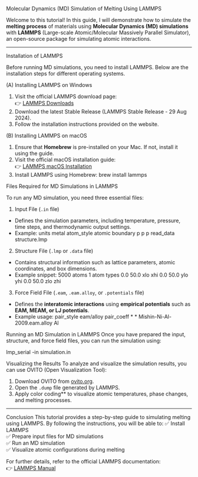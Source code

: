 Molecular Dynamics (MD) Simulation of Melting Using LAMMPS

Welcome to this tutorial! In this guide, I will demonstrate how to simulate the **melting process** of materials using **Molecular Dynamics (MD) simulations** with **LAMMPS** (Large-scale Atomic/Molecular Massively Parallel Simulator), an open-source package for simulating atomic interactions.

---

Installation of LAMMPS

Before running MD simulations, you need to install LAMMPS. Below are the installation steps for different operating systems.

(A) Installing LAMMPS on Windows
1. Visit the official LAMMPS download page:  
   👉 [LAMMPS Downloads](https://lammps.org/download.html)  
2. Download the latest Stable Release (LAMMPS Stable Release - 29 Aug 2024).
3. Follow the installation instructions provided on the website.

(B) Installing LAMMPS on macOS
1. Ensure that **Homebrew** is pre-installed on your Mac. If not, install it using the guide. 
2. Visit the official macOS installation guide:  
   👉 [LAMMPS macOS Installation](https://docs.lammps.org/Install_mac.html)
3. Install LAMMPS using Homebrew: brew install lammps
   
Files Required for MD Simulations in LAMMPS

To run any MD simulation, you need three essential files:

1. Input File (`.in` file)
- Defines the simulation parameters, including temperature, pressure, time steps, and thermodynamic output settings.
- Example:
   units metal
   atom_style atomic
   boundary p p p
   read_data structure.lmp

2. Structure File (`.lmp` or `.data` file)
- Contains structural information such as lattice parameters, atomic coordinates, and box dimensions.
- Example snippet:
   5000 atoms
   1 atom types
   0.0 50.0 xlo xhi
   0.0 50.0 ylo yhi
   0.0 50.0 zlo zhi

3. Force Field File (`.eam`, `.eam.alloy`, or `.potentials` file)
- Defines the **interatomic interactions** using **empirical potentials** such as **EAM, MEAM, or LJ potentials**.
- Example usage:
   pair_style eam/alloy
   pair_coeff * * Mishin-Ni-Al-2009.eam.alloy Al

Running an MD Simulation in LAMMPS
Once you have prepared the input, structure, and force field files, you can run the simulation using:


lmp_serial -in simulation.in

Visualizing the Results
To analyze and visualize the simulation results, you can use OVITO (Open Visualization Tool):
1. Download OVITO from [ovito.org](https://www.ovito.org/).
2. Open the `.dump` file generated by LAMMPS.
3. Apply color coding** to visualize atomic temperatures, phase changes, and melting processes.

---
Conclusion
This tutorial provides a step-by-step guide to simulating melting using LAMMPS. By following the instructions, you will be able to:
✅ Install LAMMPS  
✅ Prepare input files for MD simulations  
✅ Run an MD simulation  
✅ Visualize atomic configurations during melting  

For further details, refer to the official LAMMPS documentation:  
👉 [LAMMPS Manual](https://docs.lammps.org/)


